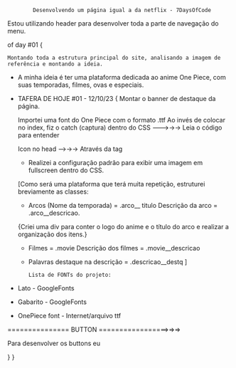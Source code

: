             Desenvolvendo um página igual a da netflix - 7DaysOfCode

Estou utilizando header para desenvolver toda a parte de navegação do menu. 

of day #01 {

    Montando toda a estrutura principal do site, analisando a imagem de referência e montando a ideia. 

* A minha ideia é ter uma plataforma dedicada ao anime One Piece, com suas temporadas, filmes, ovas e especiais. 


* TAFERA DE HOJE #01 - 12/10/23 {
    Montar o banner de destaque da página.

    Importei uma font do One Piece com o formato .ttf 
    Ao invés de colocar no index, fiz o catch (captura) dentro do CSS --->->-> Leia o código para entender 

    Icon no head -->->-> 
    Através da tag <link rel="icon" type="image/png" href="">

  * Realizei a configuração padrão para exibir uma imagem em fullscreen dentro do CSS. 

  [Como será uma plataforma que terá muita repetição, estruturei breviamente as classes:
  
  * Arcos (Nome da temporada) = .arco__ titulo
  Descrição da arco = .arco__descricao.

  {Criei uma div para conter o logo do anime e o título do arco e realizar a organização dos itens.}
 
  * Filmes = .movie
  Descrição dos filmes = .movie__descricao

  * Palavras destaque na descrição = .descricao__destq
  ]
 
        Lista de FONTs do projeto: 
* Lato - GoogleFonts
* Gabarito - GoogleFonts
* OnePiece font - Internet/arquivo ttf

=============== BUTTON =================>=>=>

Para desenvolver os buttons eu 

}
}